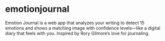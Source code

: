# emotionjournal
Emotion Journal is a web app that analyzes your writing to detect 15 emotions and shows a matching image with confidence levels—like a digital diary that feels with you. Inspired by Rory Gilmore’s love for journaling.
